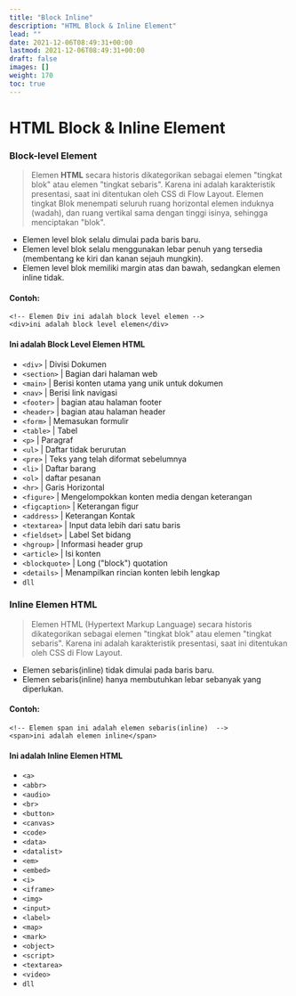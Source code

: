 ```yaml
---
title: "Block Inline"
description: "HTML Block & Inline Element"
lead: ""
date: 2021-12-06T08:49:31+00:00
lastmod: 2021-12-06T08:49:31+00:00
draft: false
images: []
weight: 170
toc: true
---
```

# HTML Block & Inline Element

### Block-level Element
> Elemen **HTML** secara historis dikategorikan sebagai elemen "tingkat blok" atau elemen "tingkat sebaris". Karena ini adalah karakteristik presentasi, saat ini ditentukan oleh CSS di Flow Layout. Elemen tingkat Blok menempati seluruh ruang horizontal elemen induknya (wadah), dan ruang vertikal sama dengan tinggi isinya, sehingga menciptakan "blok".

- Elemen level blok selalu dimulai pada baris baru.
- Elemen level blok selalu menggunakan lebar penuh yang tersedia (membentang ke kiri dan kanan sejauh mungkin).
- Elemen level blok memiliki margin atas dan bawah, sedangkan elemen inline tidak.


#### Contoh: 
```
<!-- Elemen Div ini adalah block level elemen -->
<div>ini adalah block level elemen</div>
```

#### Ini adalah Block Level Elemen **HTML**
- `<div>`  | Divisi Dokumen
- `<section>` | Bagian dari halaman web
- `<main>` | Berisi konten utama yang unik untuk dokumen 
- `<nav>` | Berisi link navigasi
- `<footer>` | bagian atau halaman footer
- `<header>` | bagian atau halaman header
- `<form>` | Memasukan formulir
- `<table>` | Tabel
- `<p>` | Paragraf
- `<ul>` | Daftar tidak berurutan
- `<pre>` | Teks yang telah diformat sebelumnya
- `<li>` | Daftar barang
- `<ol>` | daftar pesanan
- `<hr>` | Garis Horizontal
- `<figure>` | Mengelompokkan konten media dengan keterangan
- `<figcaption>` | Keterangan figur
- `<address>` | Keterangan Kontak
- `<textarea>` | Input data lebih dari satu baris
- `<fieldset>` | Label Set bidang
- `<hgroup>` | Informasi header grup
- `<article>` | Isi konten
- `<blockquote>` | Long ("block") quotation
- `<details>` | Menampilkan rincian konten lebih lengkap
- `dll`

### Inline Elemen **HTML**
> Elemen HTML (Hypertext Markup Language) secara historis dikategorikan sebagai elemen "tingkat blok" atau elemen "tingkat sebaris". Karena ini adalah karakteristik presentasi, saat ini ditentukan oleh CSS di Flow Layout.

- Elemen sebaris(inline) tidak dimulai pada baris baru.
- Elemen sebaris(inline) hanya membutuhkan lebar sebanyak yang diperlukan.

#### Contoh: 
```
<!-- Elemen span ini adalah elemen sebaris(inline)  -->
<span>ini adalah elemen inline</span>
```
#### Ini adalah Inline Elemen **HTML**
- `<a>`
- `<abbr>`
- `<audio>`
- `<br>`
- `<button>`
- `<canvas>`
- `<code>`
- `<data>`
- `<datalist>`
- `<em>`
- `<embed>`
- `<i>`
- `<iframe>`
- `<img>`
- `<input>`
- `<label>`
- `<map>`
- `<mark>`
- `<object>`
- `<script>`
- `<textarea>`
- `<video>`
- `dll`
